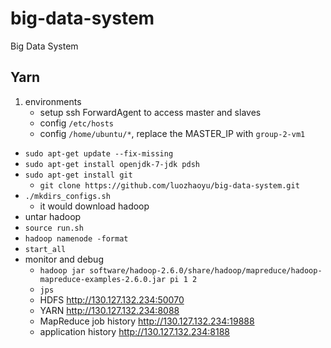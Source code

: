 # big-data-system
Big Data System

## Yarn
1. environments
    * setup ssh ForwardAgent to access master and slaves
    * config `/etc/hosts`
    * config `/home/ubuntu/*`, replace the MASTER_IP with `group-2-vm1`
- `sudo apt-get update --fix-missing`
- `sudo apt-get install openjdk-7-jdk pdsh`
- `sudo apt-get install git`
    * `git clone https://github.com/luozhaoyu/big-data-system.git`
- `./mkdirs_configs.sh`
    * it would download hadoop
- untar hadoop
- `source run.sh`
- `hadoop namenode -format`
- `start_all`
- monitor and debug
    * `hadoop jar software/hadoop-2.6.0/share/hadoop/mapreduce/hadoop-mapreduce-examples-2.6.0.jar pi 1 2`
    * `jps`
    * HDFS <http://130.127.132.234:50070>
    * YARN <http://130.127.132.234:8088>
    * MapReduce job history <http://130.127.132.234:19888>
    * application history <http://130.127.132.234:8188>
